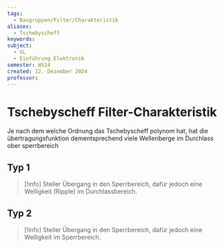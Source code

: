 ```yaml
---
tags:
  - Baugruppen/Filter/Charakteristik
aliases:
  - Tschebyscheff
keywords: 
subject:
  - VL
  - Einführung Elektronik
semester: WS24
created: 12. Dezember 2024
professor:
---
```

 


# Tschebyscheff Filter-Charakteristik

Je nach dem welche Ordnung das Tschebyscheff polynom hat, hat die übertragungsfunktion dementsprechend viele Wellenberge im Durchlass ober sperrbereich

## Typ 1

 > [!info] Steiler Übergang in den Sperrbereich, dafür jedoch eine Welligkeit (Ripple) im Durchlassbereich.

## Typ 2

> [!info] Steiler Übergang in den Sperrbereich, dafür jedoch eine Welligkeit im Sperrbereich.